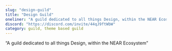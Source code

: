```yaml
---
slug: "design-guild"
title: "Design Guild"
oneliner: "A guild dedicated to all things Design, within the NEAR Ecosystem"
discord: "https://discord.com/invite/44qJ9ftWbW"
category: guild, theme based guild	
---
```


“A guild dedicated to all things Design, within the NEAR Ecosystem”

